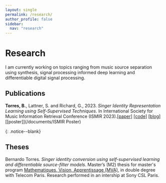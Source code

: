 ```yaml
---
layout: single
permalink: /research/
author_profile: false
sidebar:
  nav: "research"
---
```


<div markdown = "1">

# Research
I am currently working on topics ranging from music source separation using synthesis, signal processing informed deep learning and differentiable digital signal processing.


<!-- You can find detailed lists of  

1. [Projects](/projects/) and main research axes.
2. [Scientific publications](/publications/) and other papers. -->


## Publications  


**Torres, B.**, Lattner, S. and Richard, G., 2023. *Singer Identity Representation Learning using Self-Supervised Techniques*. In International Society for Music Information Retrieval Conference (ISMIR 2023).[[paper]](https://telecom-paris.hal.science/hal-04186048v1/document) [[code]](https://github.com/SonyCSLParis/ssl-singer-identity)  [[blog]](https://sites.google.com/view/singer-representation-learning) [[poster]](/documents/ISMIR Poster) 
</div>{: .notice--blank}

## Theses

Bernardo Torres. *Singer identity conversion using self-supervised learning and differentiable source-filter models*. Master’s (M2) thesis for master's program [Mathematiques, Vision, Apprentissage (MVA)](https://www.master-mva.com/),
in double degree with Telecom Paris. Research performed in an intership at Sony CSL Paris.